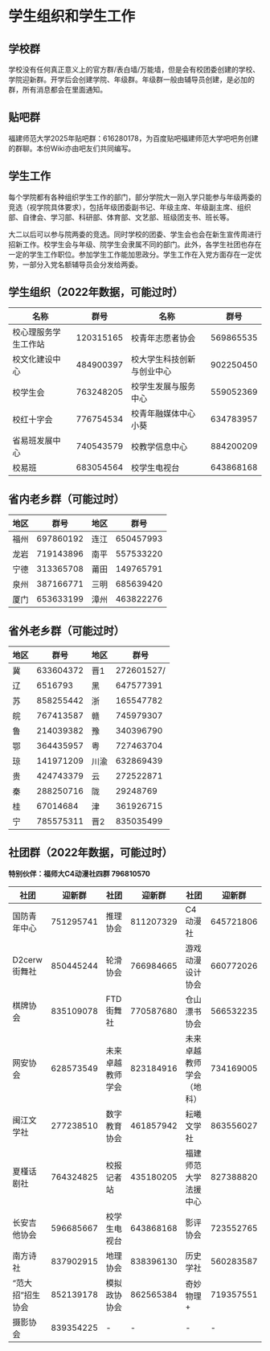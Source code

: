 # 学生组织和学生工作
## 学校群
学校没有任何真正意义上的官方群/表白墙/万能墙，但是会有校团委创建的学校、学院迎新群。开学后会创建学院、年级群。年级群一般由辅导员创建，是必加的群，所有消息都会在里面通知。

## 贴吧群
福建师范大学2025年贴吧群：616280178，为百度贴吧福建师范大学吧吧务创建的群聊。本份Wiki亦由吧友们共同编写。

## 学生工作
每个学院都有各种组织学生工作的部门，部分学院大一刚入学只能参与年级两委的竞选（视学院具体要求），包括年级团委副书记、年级主席、年级副主席、组织部、自律会、学习部、科研部、体育部、文艺部、班级团支书、班长等。

大二以后可以参与院两委的竞选。同时学校的团委、学生会也会在新生宣传周进行招新工作。校学生会与年级、院学生会隶属不同的部门。此外，各学生社团也存在一定的学生工作职位。参加学生工作能加思政分。学生工作在入党方面存在一定优势，一部分入党名额辅导员会分发给两委。

## 学生组织（2022年数据，可能过时）
| 名称 | 群号 | 名称 | 群号 | 
| --- | --- | --- | --- | 
| 校心理服务学生工作站 | 120315165 | 校青年志愿者协会 | 569865535 | 
| 校文化建设中心 | 484900397 | 校大学生科技创新与创业中心 | 902250450 | 
| 校学生会 | 763248205 | 校学生发展与服务中心 | 559052369 | 
| 校红十字会 | 776754534 | 校青年融媒体中心小葵 | 634783957 | 
| 省易班发展中心 | 740543579 | 校教学信息中心 | 884200209 | 
| 校易班 | 683054564 | 校学生电视台 | 643868168 | 

## 省内老乡群（可能过时）
| 地区 | 群号 | 地区 | 群号 | 
| --- | --- | --- | --- | 
| 福州 | 697860192 | 连江 | 650457993 | 
| 龙岩 | 719143896 | 南平 | 557533220 | 
| 宁德 | 313365708 | 莆田 | 149765791 | 
| 泉州 | 387166771 | 三明 | 685639420 | 
| 厦门 | 653633199 | 漳州 | 463822276 | 

## 省外老乡群（可能过时）
| 地区 | 群号 | 地区 | 群号 | 
| --- | --- | --- | --- | 
| 冀 | 633604372 | 晋1 | 272601527/ | 
| 辽 | 6516793 | 黑 | 647577391 | 
| 苏 | 858255442 | 浙 | 165547782 | 
| 皖 | 767413587 | 赣 | 745979307 | 
| 鲁 | 214039382 | 豫 | 340396790 | 
| 鄂 | 364435957 | 粤 | 727463704 | 
| 琼 | 141971209 | 川渝 | 632869439 | 
| 贵 | 424743379 | 云 | 272522871 | 
| 秦 | 288250716 | 陇 | 29248769 | 
| 桂 | 67014684 | 津 | 361926715 | 
| 宁 | 785575311 | 晋2 | 835035499 | 

## 社团群（2022年数据，可能过时）

**特别伙伴：福师大C4动漫社四群 796810570**

| 社团 | 迎新群 | 社团 | 迎新群 | 社团 | 迎新群 | 
| --- | --- | --- | --- | --- | --- | 
| 国防青年中心 | 751295741 | 推理协会 | 811207329 | C4动漫社 | 645721806 | 
| D2cerw街舞社 | 850445244 | 轮滑协会 | 766984665 | 游戏动漫设计协会 | 660772026 | 
| 棋牌协会 | 835109078 | FTD街舞社 | 770587680 | 仓山漂书协会 | 566532235 | 
| 网安协会 | 628573549 | 未来卓越教师学会 | 823184916 | 未来卓越教师学会（地科） | 734169005 | 
| 闽江文学社 | 277238510 | 数字教育协会 | 461857942 | 耘曦文学社 | 863556027 | 
| 夏槿话剧社 | 764324825 | 校报记者站 | 435180205 | 福建师范大学法援中心 | 827388820 | 
| 长安吉他协会 | 596685667 | 校学生电视台 | 643868168 | 影评协会 | 723552765 | 
| 南方诗社 | 837902915 | 地理协会 | 838396130 | 历史学社 | 560283587 | 
| “范大招”招生协会 | 852139178 | 模拟政协协会 | 862565384 | 奇妙物理+ | 719357551 | 
| 摄影协会 | 839354225 | - | - | - | - | 